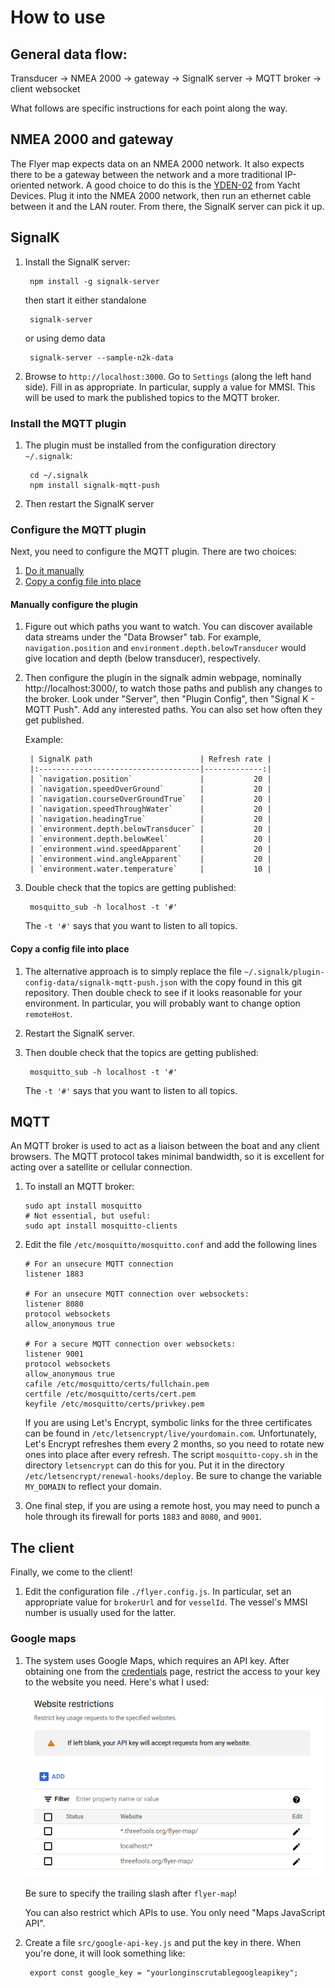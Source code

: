 # How to use

## General data flow:

Transducer -> NMEA 2000 -> gateway -> SignalK server -> MQTT broker -> client websocket

What follows are specific instructions for each point along the way.

## NMEA 2000 and gateway

The Flyer map expects data on an NMEA 2000 network. It also expects there to be
a gateway between the network and a more traditional IP-oriented network. A good
choice to do this is the
[YDEN-02](https://yachtdevicesus.com/products/nmea-2000-ethernet-gateway-yden-02)
from Yacht Devices. Plug it into the NMEA 2000 network, then run an ethernet
cable between it and the LAN router. From there, the SignalK server can pick it
up.

## SignalK

1. Install the SignalK server:

        npm install -g signalk-server

    then start it either standalone

        signalk-server

    or using demo data

        signalk-server --sample-n2k-data

2. Browse to `http://localhost:3000`. Go to `Settings` (along the left hand
   side). Fill in as appropriate. In particular, supply a value for MMSI. This
   will be used to mark the published topics to the MQTT broker.

### Install the MQTT plugin

1. The plugin must be installed from the configuration directory `~/.signalk`:

        cd ~/.signalk
        npm install signalk-mqtt-push

2. Then restart the SignalK server

### Configure the MQTT plugin

Next, you need to configure the MQTT plugin. There are two choices:

1. [Do it manually](#manually-configure-the-plugin)
2. [Copy a config file into place](#copy-a-config-file-into-place)

#### Manually configure the plugin

1. Figure out which paths you want to watch. You can discover available data
streams under the "Data Browser" tab. For example, `navigation.position` and
`environment.depth.belowTransducer` would give location and depth (below
transducer), respectively.

2. Then configure the plugin in the signalk admin webpage, nominally
http://localhost:3000/, to watch those paths and publish any changes to the
broker. Look under "Server", then "Plugin Config", then "Signal K - MQTT Push".
Add any interested paths. You can also set how often they get published.

    Example:
    
        | SignalK path                        | Refresh rate |
        |:------------------------------------|-------------:|
        | `navigation.position`               |           20 |
        | `navigation.speedOverGround`        |           20 | 
        | `navigation.courseOverGroundTrue`   |           20 |      
        | `navigation.speedThroughWater`      |           20 |
        | `navigation.headingTrue`            |           20 |
        | `environment.depth.belowTransducer` |           20 |     
        | `environment.depth.belowKeel`       |           20 |           
        | `environment.wind.speedApparent`    |           20 |
        | `environment.wind.angleApparent`    |           20 |
        | `environment.water.temperature`     |           10 |      
    
3. Double check that the topics are getting published:
    
        mosquitto_sub -h localhost -t '#'
    
    The `-t '#'` says that you want to listen to all topics.

#### Copy a config file into place

1. The alternative approach is to simply replace the file
`~/.signalk/plugin-config-data/signalk-mqtt-push.json` with the copy found in
this git repository. Then double check to see if it looks reasonable for your
environment. In particular, you will probably want to change option
`remoteHost`.

2. Restart the SignalK server.

3. Then double check that the topics are getting published:

        mosquitto_sub -h localhost -t '#'

    The `-t '#'` says that you want to listen to all topics.

## MQTT

An MQTT broker is used to act as a liaison between the boat and any client
browsers. The MQTT protocol takes minimal bandwidth, so it is excellent for
acting over a satellite or cellular connection.

1. To install an MQTT broker:

    ```
    sudo apt install mosquitto
    # Not essential, but useful:
    sudo apt install mosquitto-clients
    ```

2. Edit the file `/etc/mosquitto/mosquitto.conf` and add the following lines

    ```
    # For an unsecure MQTT connection
    listener 1883
    
    # For an unsecure MQTT connection over websockets:
    listener 8080
    protocol websockets
    allow_anonymous true
    
    # For a secure MQTT connection over websockets:
    listener 9001
    protocol websockets
    allow_anonymous true
    cafile /etc/mosquitto/certs/fullchain.pem
    certfile /etc/mosquitto/certs/cert.pem
    keyfile /etc/mosquitto/certs/privkey.pem
    ```

    If you are using Let's Encrypt, symbolic links for the three certificates can be
    found in `/etc/letsencrypt/live/yourdomain.com`. Unfortunately, Let's Encrypt
    refreshes them every 2 months, so you need to rotate new ones into place after
    every refresh. The script `mosquitto-copy.sh` in the directory `letsencrypt` can
    do this for you. Put it in the directory
    `/etc/letsencrypt/renewal-hooks/deploy`. Be sure to change the variable
    `MY_DOMAIN` to reflect your domain.

3. One final step, if you are using a remote host, you may need to punch a hole
through its firewall for ports `1883` and `8080`, and `9001`.

## The client

Finally, we come to the client!

1. Edit the configuration file `./flyer.config.js`. In particular, set an appropriate
value for `brokerUrl` and for `vesselId`. The vessel's MMSI number is usually
used for the latter.

### Google maps

1. The system uses Google Maps, which requires an API key. After obtaining one from
the [credentials](https://console.cloud.google.com/google/maps-apis/credentials)
page, restrict the access to your key to the website you need. Here's what I
used:

    <img src="./images/website_restrictions.png" alt="Be sure to specify the trailing slash!">
    
    Be sure to specify the trailing slash after `flyer-map`!
    
    You can also restrict which APIs to use. You only need "Maps JavaScript API".

2. Create a file `src/google-api-key.js` and put the key in there. When you're done,
it will look something like:

        export const google_key = "yourlonginscrutablegoogleapikey";
